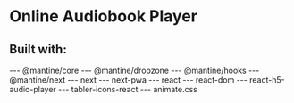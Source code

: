 # Online Audiobook Player

## Built with:

--- @mantine/core
--- @mantine/dropzone
--- @mantine/hooks
--- @mantine/next
--- next
--- next-pwa
--- react
--- react-dom
--- react-h5-audio-player
--- tabler-icons-react
--- animate.css

